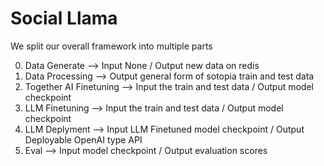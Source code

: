 # Social Llama

We split our overall framework into multiple parts

0. Data Generate --> Input None / Output new data on redis
1. Data Processing --> Output general form of sotopia train and test data
2. Together AI Finetuning --> Input the train and test data / Output model checkpoint
3. LLM Finetuning --> Input the train and test data / Output model checkpoint
4. LLM Deplyment --> Input LLM Finetuned model checkpoint / Output Deployable OpenAI type API
5. Eval --> Input model checkpoint / Output evaluation scores

